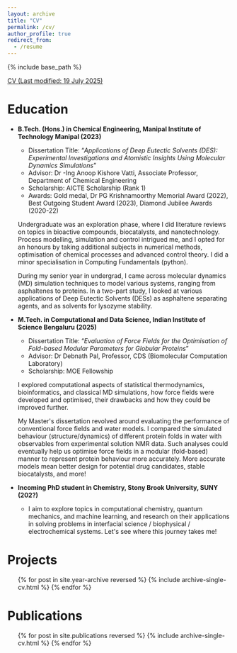 ```yaml
---
layout: archive
title: "CV"
permalink: /cv/
author_profile: true
redirect_from:
  - /resume
---
```


{% include base_path %}

[CV (Last modified: 19 July 2025)](CV.pdf)

Education
======

* **B.Tech. (Hons.) in Chemical Engineering, Manipal Institute of Technology Manipal (2023)**
  * Dissertation Title: “_Applications of Deep Eutectic Solvents (DES): Experimental Investigations and Atomistic Insights Using Molecular Dynamics Simulations_”
  * Advisor: Dr -Ing Anoop Kishore Vatti, Associate Professor, Department of Chemical Engineering
  * Scholarship: AICTE Scholarship (Rank 1)
  * Awards: Gold medal, Dr PG Krishnamoorthy Memorial Award (2022), Best Outgoing Student Award (2023), Diamond Jubilee Awards (2020-22)
  
  Undergraduate was an exploration phase, where I did literature reviews on topics in bioactive compounds, biocatalysts, and nanotechnology. Process modelling, simulation and control intrigued me, and I opted for an honours by taking additional subjects in numerical methods, optimisation of chemical processes and advanced control theory. I did a minor specialisation in Computing Fundamentals (python). 

  During my senior year in undergrad, I came across molecular dynamics (MD) simulation techniques to model various systems, ranging from asphaltenes to proteins. In a two-part study, I looked at various applications of Deep Eutectic Solvents (DESs) as asphaltene separating agents, and as solvents for lysozyme stability. 

  
* **M.Tech. in Computational and Data Science, Indian Institute of Science Bengaluru (2025)**
  * Dissertation Title: “_Evaluation of Force Fields for the Optimisation of Fold-based Modular Parameters for Globular Proteins_”
  * Advisor: Dr Debnath Pal, Professor, CDS (Biomolecular Computation Laboratory)
  * Scholarship: MOE Fellowship

  I explored computational aspects of statistical thermodynamics, bioinformatics, and classical MD simulations, how force fields were developed and optimised, their drawbacks and how they could be improved further. 

  My Master's dissertation revolved around evaluating the performance of conventional force fields and water models. I compared the simulated behaviour (structure/dynamics) of different protein folds in water with observables from experimental solution NMR data. Such analyses could eventually help us optimise force fields in a modular (fold-based) manner to represent protein behaviour more accurately. More accurate models mean better design for potential drug candidates, stable biocatalysts, and more!

* **Incoming PhD student in Chemistry, Stony Brook University, SUNY (202?)**
  * I aim to explore topics in computational chemistry, quantum mechanics, and machine learning, and research on their applications in solving problems in interfacial science / biophysical / electrochemical systems. Let's see where this journey takes me!

Projects
=====
  <ul>{% for post in site.year-archive reversed %}
    {% include archive-single-cv.html %}
  {% endfor %}</ul>
    
Publications
======
  <ul>{% for post in site.publications reversed %}
    {% include archive-single-cv.html %}
  {% endfor %}</ul>
  

